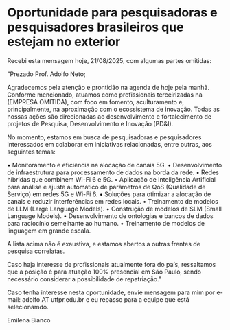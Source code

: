 # Oportunidade para pesquisadoras e pesquisadores brasileiros que estejam no exterior


Recebi esta mensagem hoje, 21/08/2025, com algumas partes omitidas:


"Prezado Prof. Adolfo Neto;
 

Agradecemos pela atenção e prontidão na agenda de hoje pela manhã. Conforme mencionado, atuamos como profissionais terceirizadas na (EMPRESA OMITIDA), 
com foco em fomento, aculturamento e, principalmente, na aproximação com o ecossistema de inovação. 
Todas as nossas ações são direcionadas ao desenvolvimento e fortalecimento de projetos de Pesquisa, Desenvolvimento e Inovação (PD&I).

 
No momento, estamos em busca de pesquisadoras e pesquisadores interessados em colaborar em iniciativas relacionadas, entre outras, aos seguintes temas:
 
 • Monitoramento e eficiência na alocação de canais 5G.
 • Desenvolvimento de infraestrutura para processamento de dados na borda da rede.
 • Redes híbridas que combinem Wi-Fi 6 e 5G.
 • Aplicação de Inteligência Artificial para análise e ajuste automático de parâmetros de QoS (Qualidade de Serviço) em redes 5G e Wi-Fi 6.
 • Soluções para otimizar a alocação de canais e reduzir interferências em redes locais.
 • Treinamento de modelos de LLM (Large Language Models).
 • Construção de modelos de SLM (Small Language Models).
 • Desenvolvimento de ontologias e bancos de dados para raciocínio semelhante ao humano.
 • Treinamento de modelos de linguagem em grande escala.
 

A lista acima não é exaustiva, e estamos abertos a outras frentes de pesquisa correlatas.


Caso haja interesse de profissionais atualmente fora do país, ressaltamos que a posição é para atuação 100% presencial em São Paulo, 
sendo necessário considerar a possibilidade de repatriação."


Caso tenha interesse nesta oportunidade, envie mensagem para mim por e-mail: adolfo AT utfpr.edu.br e eu repasso para a equipe que está selecionamdo.



Emilena Bianco
